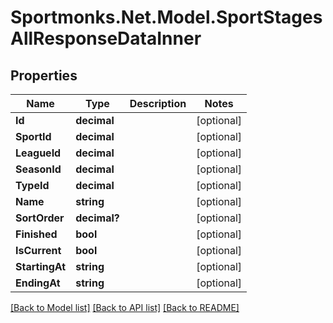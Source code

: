 # Sportmonks.Net.Model.SportStagesAllResponseDataInner

## Properties

Name | Type | Description | Notes
------------ | ------------- | ------------- | -------------
**Id** | **decimal** |  | [optional] 
**SportId** | **decimal** |  | [optional] 
**LeagueId** | **decimal** |  | [optional] 
**SeasonId** | **decimal** |  | [optional] 
**TypeId** | **decimal** |  | [optional] 
**Name** | **string** |  | [optional] 
**SortOrder** | **decimal?** |  | [optional] 
**Finished** | **bool** |  | [optional] 
**IsCurrent** | **bool** |  | [optional] 
**StartingAt** | **string** |  | [optional] 
**EndingAt** | **string** |  | [optional] 

[[Back to Model list]](../README.md#documentation-for-models) [[Back to API list]](../README.md#documentation-for-api-endpoints) [[Back to README]](../README.md)

